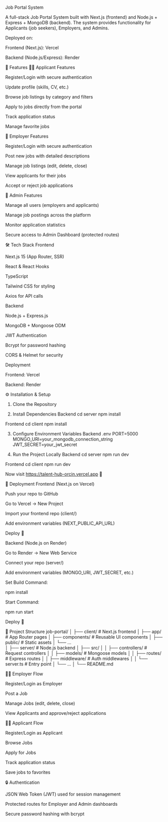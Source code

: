 Job Portal System

A full-stack Job Portal System built with Next.js (frontend) and Node.js + Express + MongoDB (backend). The system provides functionality for Applicants (job seekers), Employers, and Admins.

Deployed on:

Frontend (Next.js): Vercel

Backend (Node.js/Express): Render

🚀 Features
👨‍💼 Applicant Features

Register/Login with secure authentication

Update profile (skills, CV, etc.)

Browse job listings by category and filters

Apply to jobs directly from the portal

Track application status

Manage favorite jobs

🏢 Employer Features

Register/Login with secure authentication

Post new jobs with detailed descriptions

Manage job listings (edit, delete, close)

View applicants for their jobs

Accept or reject job applications

🔑 Admin Features

Manage all users (employers and applicants)

Manage job postings across the platform

Monitor application statistics

Secure access to Admin Dashboard (protected routes)

🛠️ Tech Stack
Frontend

Next.js 15
(App Router, SSR)

React & React Hooks

TypeScript

Tailwind CSS for styling

Axios for API calls

Backend

Node.js + Express.js

MongoDB + Mongoose ODM

JWT Authentication

Bcrypt for password hashing

CORS & Helmet for security

Deployment

Frontend: Vercel

Backend: Render

⚙️ Installation & Setup

1. Clone the Repository

2. Install Dependencies
   Backend
   cd server
   npm install

Frontend
cd client
npm install

3. Configure Environment Variables
   Backend .env
   PORT=5000
   MONGO_URI=your_mongodb_connection_string
   JWT_SECRET=your_jwt_secret

4. Run the Project Locally
   Backend
   cd server
   npm run dev

Frontend
cd client
npm run dev

Now visit https://talent-hub-orcin.vercel.app
🎉

🚀 Deployment
Frontend (Next.js on Vercel)

Push your repo to GitHub

Go to Vercel
→ New Project

Import your frontend repo (client/)

Add environment variables (NEXT_PUBLIC_API_URL)

Deploy 🚀

Backend (Node.js on Render)

Go to Render
→ New Web Service

Connect your repo (server/)

Add environment variables (MONGO_URI, JWT_SECRET, etc.)

Set Build Command:

npm install

Start Command:

npm run start

Deploy 🚀

📂 Project Structure
job-portal/
│
├── client/ # Next.js frontend
│ ├── app/ # App Router pages
│ ├── components/ # Reusable UI components
│ ├── public/ # Static assets
│ └── ...  
│
├── server/ # Node.js backend
│ ├── src/
│ │ ├── controllers/ # Request controllers
│ │ ├── models/ # Mongoose models
│ │ ├── routes/ # Express routes
│ │ ├── middleware/ # Auth middlewares
│ │ └── server.ts # Entry point
│ └── ...
│
└── README.md

🧑‍💻 Employer Flow

Register/Login as Employer

Post a Job

Manage Jobs (edit, delete, close)

View Applicants and approve/reject applications

👨‍🎓 Applicant Flow

Register/Login as Applicant

Browse Jobs

Apply for Jobs

Track application status

Save jobs to favorites

🔒 Authentication

JSON Web Token (JWT) used for session management

Protected routes for Employer and Admin dashboards

Secure password hashing with bcrypt
